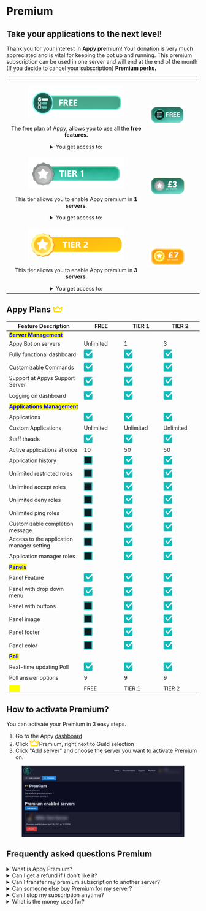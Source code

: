 # Premium

## Take your applications to the next level!

Thank you for your interest in **Appy premium**! Your donation is very much appreciated and is vital for keeping the bot up and running. This premium subscription can be used in one server and will end at the end of the month (If you decide to cancel your subscription) **Premium perks.**

<table data-view="cards"><thead><tr><th align="center"></th><th align="center"></th><th data-hidden data-card-target data-type="content-ref"></th><th data-hidden data-card-cover data-type="files"></th></tr></thead><tbody><tr><td align="center"><p><img src="../.gitbook/assets/Free" alt=""></p><p>The free plan of Appy, allows you to use all the <strong>free features.</strong></p><details><summary>You get access to:</summary><ul><li>Applications with cutom Accept or Deny options</li><li>App Panel - a unique way to allow users to apply for applications with ease</li><li>Appy Poll - with real-time updating results</li></ul></details></td><td align="center"><img src="../.gitbook/assets/Price Free" alt=""></td><td></td><td></td></tr><tr><td align="center"><p><img src="../.gitbook/assets/Tier 1" alt=""></p><p>This tier allows you to enable Appy premium in <strong>1 servers.</strong></p><details><summary>You get access to:</summary><ul><li>Application history</li><li>Unlimited restricted roles</li><li>Unlimited accept roles</li><li>Unlimited deny roles</li><li>Unlimited ping roles</li><li>Customizable completion message</li></ul></details></td><td align="center"><img src="../.gitbook/assets/Price 3" alt=""></td><td></td><td></td></tr><tr><td align="center"><p><img src="../.gitbook/assets/Tier 2" alt=""></p><p>This tier allows you to enable Appy premium in <strong>3 servers</strong>.</p><details><summary>You get access to:</summary><ul><li>Includes everything from previous tier</li><li>Appy premium for <strong>3 of your servers</strong></li></ul></details></td><td align="center"><img src="../.gitbook/assets/Price 7" alt=""></td><td></td><td></td></tr></tbody></table>

## Appy Plans ![](../.gitbook/assets/Crown.png)

<table><thead><tr><th width="256">Feature Description</th><th width="114">FREE</th><th width="111">TIER 1</th><th width="108">TIER 2</th></tr></thead><tbody><tr><td><mark style="color:blue;"><strong>Server Management</strong></mark></td><td></td><td></td><td></td></tr><tr><td>Appy Bot on servers</td><td>Unlimited</td><td>1</td><td>3</td></tr><tr><td>Fully functional dashboard</td><td><img src="../.gitbook/assets/image (2) (1).png" alt=""></td><td><img src="../.gitbook/assets/image (2) (1).png" alt=""></td><td><img src="../.gitbook/assets/image (2) (1).png" alt=""></td></tr><tr><td>Customizable Commands</td><td><img src="../.gitbook/assets/image (2) (1).png" alt=""></td><td><img src="../.gitbook/assets/image (2) (1).png" alt=""></td><td><img src="../.gitbook/assets/image (2) (1).png" alt=""></td></tr><tr><td>Support at Appys Support Server</td><td><img src="../.gitbook/assets/image (2) (1).png" alt=""></td><td><img src="../.gitbook/assets/image (2) (1).png" alt=""></td><td><img src="../.gitbook/assets/image (2) (1).png" alt=""></td></tr><tr><td>Logging on dashboard</td><td><img src="../.gitbook/assets/image (2) (1).png" alt=""></td><td><img src="../.gitbook/assets/image (2) (1).png" alt=""></td><td><img src="../.gitbook/assets/image (2) (1).png" alt=""></td></tr><tr><td><mark style="color:blue;"><strong>Applications Management</strong></mark></td><td></td><td></td><td></td></tr><tr><td>Applications </td><td><img src="../.gitbook/assets/image (2) (1).png" alt=""></td><td><img src="../.gitbook/assets/image (2) (1).png" alt=""></td><td><img src="../.gitbook/assets/image (2) (1).png" alt=""></td></tr><tr><td>Custom Applications</td><td>Unlimited</td><td>Unlimited</td><td>Unlimited</td></tr><tr><td>Staff theads</td><td><img src="../.gitbook/assets/image (2) (1).png" alt=""></td><td><img src="../.gitbook/assets/image (2) (1).png" alt=""></td><td><img src="../.gitbook/assets/image (2) (1).png" alt=""></td></tr><tr><td>Active applications at once</td><td>10</td><td>50</td><td>50</td></tr><tr><td>Application history</td><td><img src="../.gitbook/assets/image (1) (1).png" alt=""></td><td><img src="../.gitbook/assets/image (2) (1).png" alt=""></td><td><img src="../.gitbook/assets/image (2) (1).png" alt=""></td></tr><tr><td>Unlimited restricted roles</td><td><img src="../.gitbook/assets/image (1) (1).png" alt=""></td><td><img src="../.gitbook/assets/image (2) (1).png" alt=""></td><td><img src="../.gitbook/assets/image (2) (1).png" alt=""></td></tr><tr><td>Unlimited accept roles</td><td><img src="../.gitbook/assets/image (1) (1).png" alt=""></td><td><img src="../.gitbook/assets/image (2) (1).png" alt=""></td><td><img src="../.gitbook/assets/image (2) (1).png" alt=""></td></tr><tr><td>Unlimited deny roles</td><td><img src="../.gitbook/assets/image (1) (1).png" alt=""></td><td><img src="../.gitbook/assets/image (2) (1).png" alt=""></td><td><img src="../.gitbook/assets/image (2) (1).png" alt=""></td></tr><tr><td>Unlimited ping roles</td><td><img src="../.gitbook/assets/image (1) (1).png" alt=""></td><td><img src="../.gitbook/assets/image (2) (1).png" alt=""></td><td><img src="../.gitbook/assets/image (2) (1).png" alt=""></td></tr><tr><td>Customizable completion message</td><td><img src="../.gitbook/assets/image (1) (1).png" alt=""></td><td><img src="../.gitbook/assets/image (2) (1).png" alt=""></td><td><img src="../.gitbook/assets/image (2) (1).png" alt=""></td></tr><tr><td>Access to the application manager setting</td><td><img src="../.gitbook/assets/image (1) (1).png" alt=""></td><td><img src="../.gitbook/assets/image (2) (1).png" alt=""></td><td><img src="../.gitbook/assets/image (2) (1).png" alt=""></td></tr><tr><td>Application manager roles</td><td><img src="../.gitbook/assets/image (1) (1).png" alt=""></td><td><img src="../.gitbook/assets/image (2) (1).png" alt=""></td><td><img src="../.gitbook/assets/image (2) (1).png" alt=""></td></tr><tr><td><mark style="color:blue;"><strong>Panels</strong></mark></td><td></td><td></td><td></td></tr><tr><td>Panel Feature</td><td><img src="../.gitbook/assets/image (2) (1).png" alt=""></td><td><img src="../.gitbook/assets/image (2) (1).png" alt=""></td><td><img src="../.gitbook/assets/image (2) (1).png" alt=""></td></tr><tr><td>Panel with drop down menu</td><td><img src="../.gitbook/assets/image (2) (1).png" alt=""></td><td><img src="../.gitbook/assets/image (2) (1).png" alt=""></td><td><img src="../.gitbook/assets/image (2) (1).png" alt=""></td></tr><tr><td>Panel with buttons</td><td><img src="../.gitbook/assets/image (1) (1).png" alt=""></td><td><img src="../.gitbook/assets/image (2) (1).png" alt=""></td><td><img src="../.gitbook/assets/image (2) (1).png" alt=""></td></tr><tr><td>Panel image</td><td><img src="../.gitbook/assets/image (1) (1).png" alt=""></td><td><img src="../.gitbook/assets/image (2) (1).png" alt=""></td><td><img src="../.gitbook/assets/image (2) (1).png" alt=""></td></tr><tr><td>Panel footer</td><td><img src="../.gitbook/assets/image (1) (1).png" alt=""></td><td><img src="../.gitbook/assets/image (2) (1).png" alt=""></td><td><img src="../.gitbook/assets/image (2) (1).png" alt=""></td></tr><tr><td>Panel color</td><td><img src="../.gitbook/assets/image (1) (1).png" alt=""></td><td><img src="../.gitbook/assets/image (2) (1).png" alt=""></td><td><img src="../.gitbook/assets/image (2) (1).png" alt=""></td></tr><tr><td><mark style="color:blue;"><strong>Poll</strong></mark></td><td></td><td></td><td></td></tr><tr><td>Real-time updating Poll</td><td><img src="../.gitbook/assets/image (2) (1).png" alt=""></td><td><img src="../.gitbook/assets/image (2) (1).png" alt=""></td><td><img src="../.gitbook/assets/image (2) (1).png" alt=""></td></tr><tr><td>Poll answer options</td><td>9</td><td>9</td><td>9</td></tr><tr><td></td><td></td><td></td><td></td></tr><tr><td><mark style="color:yellow;"><strong>GET</strong></mark></td><td>FREE</td><td>TIER 1 </td><td>TIER 2</td></tr></tbody></table>

## How to activate Premium?

You can activate your Premium in 3 easy steps.&#x20;

1. Go to the Appy [dashboard](https://appybot.xyz/dashboard?selected=premium)&#x20;
2. Click ![](../.gitbook/assets/Crown.png)Premium, right next to Guild selection
3. Click "Add server" and choose the server you want to activate Premium on.&#x20;

<figure><img src="../.gitbook/assets/Premium" alt=""><figcaption></figcaption></figure>

## Frequently asked questions Premium

<details>

<summary>What is Appy Premium?</summary>

Take your applications to the next level with Appy premium! \
Appy premium offer some features that are not in the free version of Appy.&#x20;

These features will help with better management of your applications.\
They are particularly suitable for larger communities or communities that have many applications at the same time.

</details>

<details>

<summary>Can I get a refund if I don't like it?</summary>

If, unexpectedly, you do not like Appy Premium after your purchase, you can get a refund within 24 hours of your purchase.

</details>

<details>

<summary>Can I transfer my premium subscription to another server?</summary>

If you want your Premium moved from one server to another server.&#x20;

1. Go to the ![](../.gitbook/assets/Crown.png)Premium side on the dashboard.&#x20;
2. Click on Disable at the server you want to cancel it on
3. Click on Activate on the server you want to enable the Premium on.&#x20;

Your Premium will not be transfered to the new server. _This can take a few minutes._

</details>

<details>

<summary>Can someone else buy Premium for my server?</summary>

If you are a team on your server and you want Premium. \
It does not need to be you as the owner of the server who buys it, just as long as the person who buys Premium has the right permissions on the server.

</details>

<details>

<summary>Can I stop my subscription anytime?</summary>

You can cancel your subscription anytime and will end at the end of the month.&#x20;

</details>

<details>

<summary>What is the money used for?</summary>

Appy is a bot which requires powerful hardware and softwares. The money you pay for Appy Premium will help keep the bot up and running

</details>

